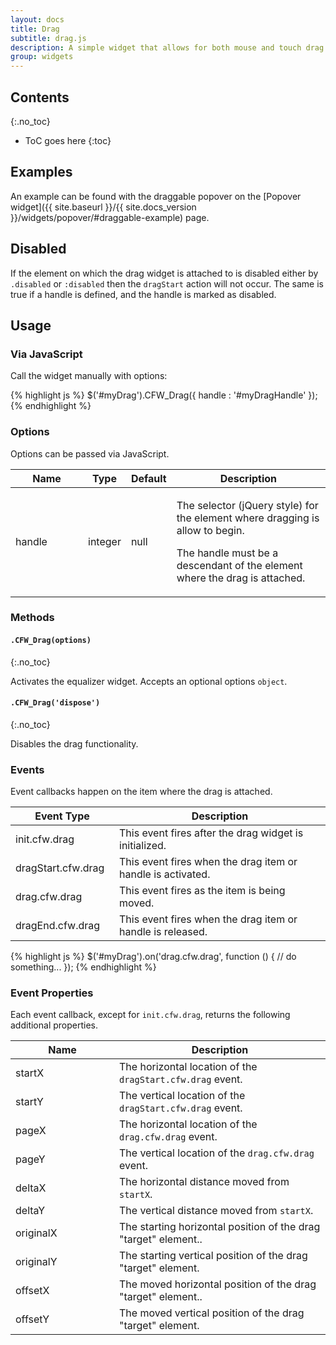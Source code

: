 ```yaml
---
layout: docs
title: Drag
subtitle: drag.js
description: A simple widget that allows for both mouse and touch drag handling for use by other Figuration widgets.
group: widgets
---
```


## Contents
{:.no_toc}

* ToC goes here
{:toc}

## Examples

An example can be found with the draggable popover on the [Popover widget]({{ site.baseurl }}/{{ site.docs_version }}/widgets/popover/#draggable-example) page.

## Disabled

If the element on which the drag widget is attached to is disabled either by `.disabled` or `:disabled` then the `dragStart` action will not occur.  The same is true if a handle is defined, and the handle is marked as disabled.

## Usage

### Via JavaScript

Call the widget manually with options:

{% highlight js %}
$('#myDrag').CFW_Drag({
    handle : '#myDragHandle'
});
{% endhighlight %}

### Options

Options can be passed via JavaScript.

<div class="table-scroll">
    <table class="table table-bordered table-striped">
        <thead>
            <tr>
                <th style="width: 100px;">Name</th>
                <th style="width: 50px;">Type</th>
                <th style="width: 50px;">Default</th>
                <th>Description</th>
            </tr>
        </thead>
        <tbody>
            <tr>
                <td>handle</td>
                <td>integer</td>
                <td>null</td>
                <td>
                    <p>The selector (jQuery style) for the element where dragging is allow to begin.</p>
                    <p>The handle must be a descendant of the element where the drag is attached.</p>
                </td>
            </tr>
        </tbody>
    </table>
</div>

### Methods

#### `.CFW_Drag(options)`
{:.no_toc}

Activates the equalizer widget. Accepts an optional options `object`.

#### `.CFW_Drag('dispose')`
{:.no_toc}

Disables the drag functionality.

### Events

Event callbacks happen on the item where the drag is attached.

<div class="table-scroll">
    <table class="table table-bordered table-striped">
        <thead>
            <tr>
                <th style="width: 150px;">Event Type</th>
                <th>Description</th>
            </tr>
        </thead>
        <tbody>
            <tr>
                <td>init.cfw.drag</td>
                <td>This event fires after the drag widget is initialized.</td>
            </tr>
            <tr>
                <td>dragStart.cfw.drag</td>
                <td>This event fires when the drag item or handle is activated.</td>
            </tr>
            <tr>
                <td>drag.cfw.drag</td>
                <td>This event fires as the item is being moved.</td>
            </tr>
            <tr>
                <td>dragEnd.cfw.drag</td>
                <td>This event fires when the drag item or handle is released.</td>
            </tr>
        </tbody>
    </table>
</div>

{% highlight js %}
$('#myDrag').on('drag.cfw.drag', function () {
  // do something...
});
{% endhighlight %}

### Event Properties

Each event callback, except for `init.cfw.drag`, returns the following additional properties.

<div class="table-scroll">
    <table class="table table-bordered table-striped">
        <thead>
            <tr>
                <th style="width: 150px;">Name</th>
                <th>Description</th>
            </tr>
        </thead>
        <tbody>
            <tr>
                <td>startX</td>
                <td>The horizontal location of the <code>dragStart.cfw.drag</code> event.</td>
            </tr>
            <tr>
                <td>startY</td>
                <td>The vertical location of the <code>dragStart.cfw.drag</code> event.</td>
            </tr>
            <tr>
                <td>pageX</td>
                <td>The horizontal location of the <code>drag.cfw.drag</code> event.</td>
            </tr>
            <tr>
                <td>pageY</td>
                <td>The vertical location of the <code>drag.cfw.drag</code> event.</td>
            </tr>
            <tr>
                <td>deltaX</td>
                <td>The horizontal distance moved from <code>startX</code>.</td>
            </tr>
            <tr>
                <td>deltaY</td>
                <td>The vertical distance moved from <code>startX</code>.</td>
            </tr>
            <tr>
                <td>originalX</td>
                <td>The starting horizontal position of the drag "target" element..</td>
            </tr>
            <tr>
                <td>originalY</td>
                <td>The starting vertical position of the drag "target" element.</td>
            </tr>
            <tr>
                <td>offsetX</td>
                <td>The moved horizontal position of the drag "target" element..</td>
            </tr>
            <tr>
                <td>offsetY</td>
                <td>The moved vertical position of the drag "target" element.</td>
            </tr>
        </tbody>
    </table>
</div>
